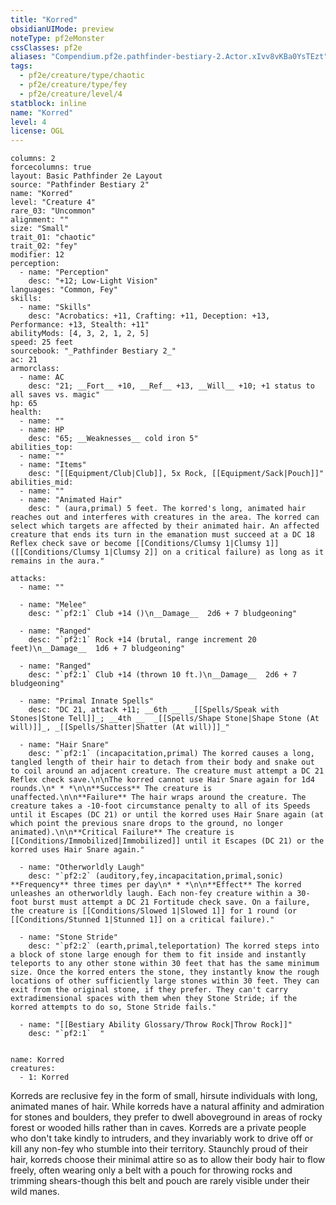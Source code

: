 ```yaml
---
title: "Korred"
obsidianUIMode: preview
noteType: pf2eMonster
cssClasses: pf2e
aliases: "Compendium.pf2e.pathfinder-bestiary-2.Actor.xIvv8vKBa0YsTEzt" 
tags:
  - pf2e/creature/type/chaotic
  - pf2e/creature/type/fey
  - pf2e/creature/level/4
statblock: inline
name: "Korred"
level: 4
license: OGL
---
```


```statblock
columns: 2
forcecolumns: true
layout: Basic Pathfinder 2e Layout
source: "Pathfinder Bestiary 2"
name: "Korred"
level: "Creature 4"
rare_03: "Uncommon"
alignment: ""
size: "Small"
trait_01: "chaotic"
trait_02: "fey"
modifier: 12
perception:
  - name: "Perception"
    desc: "+12; Low-Light Vision"
languages: "Common, Fey"
skills:
  - name: "Skills"
    desc: "Acrobatics: +11, Crafting: +11, Deception: +13, Performance: +13, Stealth: +11"
abilityMods: [4, 3, 2, 1, 2, 5]
speed: 25 feet
sourcebook: "_Pathfinder Bestiary 2_"
ac: 21
armorclass:
  - name: AC
    desc: "21; __Fort__ +10, __Ref__ +13, __Will__ +10; +1 status to all saves vs. magic"
hp: 65
health:
  - name: ""
  - name: HP
    desc: "65; __Weaknesses__ cold iron 5"
abilities_top:
  - name: ""
  - name: "Items"
    desc: "[[Equipment/Club|Club]], 5x Rock, [[Equipment/Sack|Pouch]]"
abilities_mid:
  - name: ""
  - name: "Animated Hair"
    desc: " (aura,primal) 5 feet. The korred's long, animated hair reaches out and interferes with creatures in the area. The korred can select which targets are affected by their animated hair. An affected creature that ends its turn in the emanation must succeed at a DC 18 Reflex check save or become [[Conditions/Clumsy 1|Clumsy 1]] ([[Conditions/Clumsy 1|Clumsy 2]] on a critical failure) as long as it remains in the aura."

attacks:
  - name: ""

  - name: "Melee"
    desc: "`pf2:1` Club +14 ()\n__Damage__  2d6 + 7 bludgeoning"

  - name: "Ranged"
    desc: "`pf2:1` Rock +14 (brutal, range increment 20 feet)\n__Damage__  1d6 + 7 bludgeoning"

  - name: "Ranged"
    desc: "`pf2:1` Club +14 (thrown 10 ft.)\n__Damage__  2d6 + 7 bludgeoning"

  - name: "Primal Innate Spells"
    desc: "DC 21, attack +11; __6th __  _[[Spells/Speak with Stones|Stone Tell]]_; __4th __  _[[Spells/Shape Stone|Shape Stone (At will)]]_, _[[Spells/Shatter|Shatter (At will)]]_"

  - name: "Hair Snare"
    desc: "`pf2:1` (incapacitation,primal) The korred causes a long, tangled length of their hair to detach from their body and snake out to coil around an adjacent creature. The creature must attempt a DC 21 Reflex check save.\n\nThe korred cannot use Hair Snare again for 1d4 rounds.\n* * *\n\n**Success** The creature is unaffected.\n\n**Failure** The hair wraps around the creature. The creature takes a -10-foot circumstance penalty to all of its Speeds until it Escapes (DC 21) or until the korred uses Hair Snare again (at which point the previous snare drops to the ground, no longer animated).\n\n**Critical Failure** The creature is [[Conditions/Immobilized|Immobilized]] until it Escapes (DC 21) or the korred uses Hair Snare again."

  - name: "Otherworldly Laugh"
    desc: "`pf2:2` (auditory,fey,incapacitation,primal,sonic) **Frequency** three times per day\n* * *\n\n**Effect** The korred unleashes an otherworldly laugh. Each non-fey creature within a 30-foot burst must attempt a DC 21 Fortitude check save. On a failure, the creature is [[Conditions/Slowed 1|Slowed 1]] for 1 round (or [[Conditions/Stunned 1|Stunned 1]] on a critical failure)."

  - name: "Stone Stride"
    desc: "`pf2:2` (earth,primal,teleportation) The korred steps into a block of stone large enough for them to fit inside and instantly teleports to any other stone within 30 feet that has the same minimum size. Once the korred enters the stone, they instantly know the rough locations of other sufficiently large stones within 30 feet. They can exit from the original stone, if they prefer. They can't carry extradimensional spaces with them when they Stone Stride; if the korred attempts to do so, Stone Stride fails."

  - name: "[[Bestiary Ability Glossary/Throw Rock|Throw Rock]]"
    desc: "`pf2:1`  "
 
```

```encounter-table
name: Korred
creatures:
  - 1: Korred
```



Korreds are reclusive fey in the form of small, hirsute individuals with long, animated manes of hair. While korreds have a natural affinity and admiration for stones and boulders, they prefer to dwell aboveground in areas of rocky forest or wooded hills rather than in caves. Korreds are a private people who don't take kindly to intruders, and they invariably work to drive off or kill any non-fey who stumble into their territory. Staunchly proud of their hair, korreds choose their minimal attire so as to allow their body hair to flow freely, often wearing only a belt with a pouch for throwing rocks and trimming shears-though this belt and pouch are rarely visible under their wild manes.
